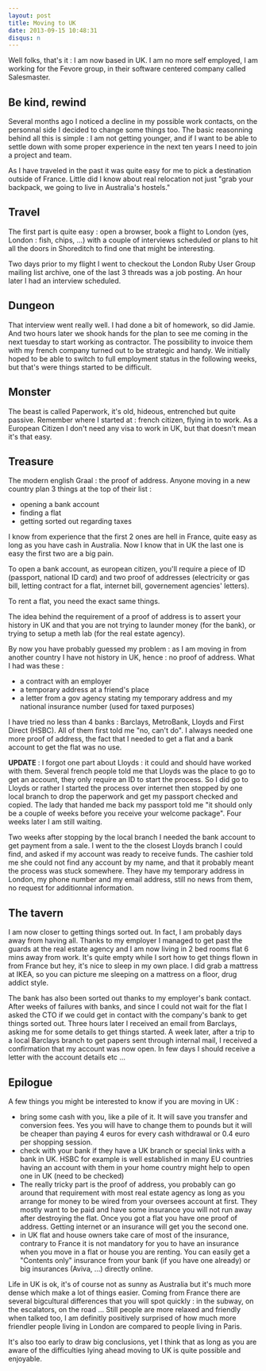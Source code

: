 ```yaml
---
layout: post
title: Moving to UK
date: 2013-09-15 10:48:31
disqus: n
---
```


Well folks, that's it : I am now based in UK. I am no more self employed, I am working for the Fevore group, in their software centered company called Salesmaster.

## Be kind, rewind

Several months ago I noticed a decline in my possible work contacts, on the personnal side I decided to change some things too. The basic reasonning behind all this is simple : I am not getting younger, and if I want to be able to settle down with some proper experience in the next ten years I need to join a project and team.

As I have traveled in the past it was quite easy for me to pick a destination outside of France. Little did I know about real relocation not just "grab your backpack, we going to live in Australia's hostels."

## Travel

The first part is quite easy : open a browser, book a flight to London (yes, London : fish, chips, ...) with a couple of interviews scheduled or plans to hit all the doors in Shoreditch to find one that might be interesting.

Two days prior to my flight I went to checkout the London Ruby User Group mailing list archive, one of the last 3 threads was a job posting. An hour later I had an interview scheduled.

## Dungeon

That interview went really well. I had done a bit of homework, so did Jamie. And two hours later we shook hands for the plan to see me coming in the next tuesday to start working as contractor. The possibility to invoice them with my french company turned out to be strategic and handy. We initially hoped to be able to switch to full employment status in the following weeks, but that's were things started to be difficult.

## Monster

The beast is called Paperwork, it's old, hideous, entrenched but quite passive. Remember where I started at : french citizen, flying in to work. As a European Citizen I don't need any visa to work in UK, but that doesn't mean it's that easy.

## Treasure

The modern english Graal : the proof of address. Anyone moving in a new country plan 3 things at the top of their list :

* opening a bank account
* finding a flat
* getting sorted out regarding taxes

I know from experience that the first 2 ones are hell in France, quite easy as long as you have cash in Australia. Now I know that in UK the last one is easy the first two are a big pain.

To open a bank account, as european citizen, you'll require a piece of ID (passport, national ID card) and two proof of addresses (electricity or gas bill, letting contract for a flat, internet bill, governement agencies' letters).

To rent a flat, you need the exact same things.

The idea behind the requirement of a proof of address is to assert your history in UK and that you are not trying to launder money (for the bank), or trying to setup a meth lab (for the real estate agency).

By now you have probably guessed my problem : as I am moving in from another country I have not history in UK, hence : no proof of address. What I had was these :

* a contract with an employer
* a temporary address at a friend's place
* a letter from a gov agency stating my temporary address and my national insurance number (used for taxed purposes)

I have tried no less than 4 banks : Barclays, MetroBank, Lloyds and First Direct (HSBC). All of them first told me "no, can't do". I always needed one more proof of address, the fact that I needed to get a flat and a bank account to get the flat was no use.

**UPDATE** : I forgot one part about Lloyds : it could and should have worked with them. Several french people told me that Lloyds was the place to go to get an account, they only require an ID to start the process. So I did go to Lloyds or rather I started the process over internet then stopped by one local branch to drop the paperwork and get my passport checked and copied. The lady that handed me back my passport told me "it should only be a couple of weeks before you receive your welcome package". Four weeks later I am still waiting.

Two weeks after stopping by the local branch I needed the bank account to get payment from a sale. I went to the the closest Lloyds branch I could find, and asked if my account was ready to receive funds. The cashier told me she could not find any account by my name, and that it probably meant the process was stuck somewhere. They have my temporary address in London, my phone number and my email address, still no news from them, no request for additionnal information.


## The tavern

I am now closer to getting things sorted out. In fact, I am probably days away from having all. Thanks to my employer I managed to get past the guards at the real estate agency and I am now living in 2 bed rooms flat 6 mins away from  work. It's quite empty while I sort how to get things flown in from France but hey, it's nice to sleep in my own place. I did grab a mattress at IKEA, so you can picture me sleeping on a mattress on a floor, drug addict style.

The bank has also been sorted out thanks to my employer's bank contact. After weeks of failures with banks, and since I could not wait for the flat I asked the CTO if we could get in contact with the company's bank to get things sorted out. Three hours later I received an email from Barclays, asking me for some details to get things started. A week later, after a trip to a local Barclays branch to get papers sent through internal mail, I received a confirmation that my account was now open. In few days I should receive a letter with the account details etc ...

## Epilogue

A few things you might be interested to know  if you are moving in UK :

* bring some cash with you, like a pile of it. It will save you transfer and conversion fees. Yes you will have to change them to pounds but it will be cheaper than paying 4 euros for every cash withdrawal or 0.4 euro per shopping session.
* check with your bank if they have a UK branch or special links with a bank in UK. HSBC for example is well established in many EU countries having an account with them in your home country might help to open one in UK (need to be checked)
* The really tricky part is the proof of address, you probably can go around that requirement with most real estate agency as long as you arrange for money to be wired from your oversees account at first. They mostly want to be paid and have some insurance you will not run away after destroying the flat. Once you got a flat you have one proof of address. Getting internet or an insurance will get you the second one.
* in UK flat and house owners take care of most of the insurance, contrary to France it is not mandatory for you to have an insurance when you move in a flat or house you are renting. You can easily get a "Contents only" insurance from your bank (if you have one already) or big insurances (Aviva, ...) directly online.

Life in UK is ok, it's of course not as sunny as Australia but it's much more dense which make a lot of things easier. Coming from France there are several bigcultural differences that you will spot quickly : in the subway, on the escalators, on the road ... Still people are more relaxed and friendly when talked too, I am definitly positively surprised of how much more friendler people living in London are compared to people living in Paris.

It's also too early to draw big conclusions, yet I think that as long as you are aware of the difficulties lying ahead moving to UK is quite possible and enjoyable.

